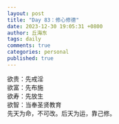 ```yaml
---
layout: post
title: "Day 83：修心修德"
date: 2023-12-30 19:05:31 +0800
author: 丘海东 
tags: daily
comments: true
categories: personal
published: true
---
```

欲贵：先戒淫  
欲富：先布施  
欲寿：先放生  
欲智：当奉圣贤教育  
先天为命，不可改。后天为运，靠己修。
